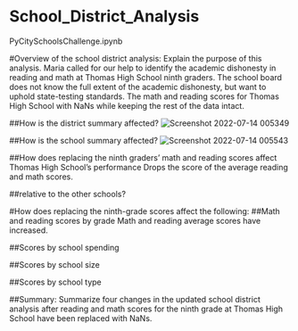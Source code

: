 # School_District_Analysis
PyCitySchoolsChallenge.ipynb

#Overview of the school district analysis: Explain the purpose of this analysis.
Maria called for our help to identify the academic dishonesty in reading and math at Thomas High School ninth graders.  The school board does not know the full extent of the academic dishonesty, but want to uphold state-testing standards. The math and reading scores for Thomas High School with NaNs while keeping the rest of the data intact.

##How is the district summary affected?
![Screenshot 2022-07-14 005349](https://user-images.githubusercontent.com/107443962/178931307-3db23489-a726-4974-a40f-be37da7414be.png)


##How is the school summary affected?
![Screenshot 2022-07-14 005543](https://user-images.githubusercontent.com/107443962/178931606-02003fa0-e6ca-409e-b49a-5b2e3173b856.png)


##How does replacing the ninth graders’ math and reading scores affect Thomas High School’s performance 
Drops the score of the average reading and math scores.


##relative to the other schools?


#How does replacing the ninth-grade scores affect the following:
##Math and reading scores by grade
Math and reading average scores have increased.

##Scores by school spending

##Scores by school size

##Scores by school type

##Summary: Summarize four changes in the updated school district analysis after reading and math scores for the ninth grade at Thomas High School have been replaced with NaNs.
